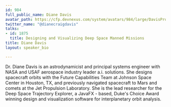 ```yaml
---
id: 984
full_public_name: Diane Davis
avatar_path: https://cfp.devnexus.com/system/avatars/984/large/DavisProfile.jpg?1510718790
twitter_name: "@dianecraigdavis"
talks:
- id: 1875
  title: Designing and Visualizing Deep Space Manned Missions
title: Diane Davis
layout: speaker_bio

---
```

Dr. Diane Davis is an astrodynamicist and principal systems engineer with NASA and USAF aerospace industry leader a.i. solutions. She designs spacecraft orbits with the Future Capabilities Team at Johnson Space Center in Houston, TX, and previously navigated spacecraft to Mars and comets at the Jet Propulsion Laboratory. She is the lead researcher for the Deep Space Trajectory Explorer, a JavaFX - based, Duke's Choice Award winning design and visualization software for interplanetary orbit analysis.
